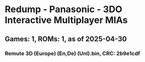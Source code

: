 # Redump - Panasonic - 3DO Interactive Multiplayer MIAs
## Games: 1, ROMs: 1, as of 2025-04-30

### Remute 3D (Europe) (En,De) (Unl).bin, CRC: 2b9e1cdf
